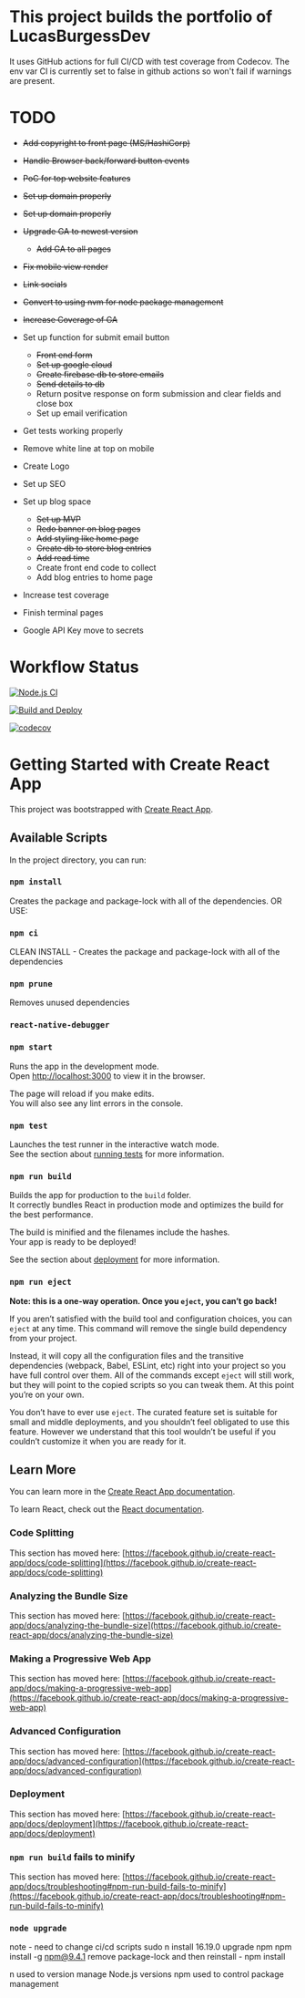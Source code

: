 # This project builds the portfolio of LucasBurgessDev

It uses GitHub actions for full CI/CD with test coverage from Codecov.
The env var CI is currently set to false in github actions so won't fail if warnings are present.

# TODO

* ~~Add copyright to front page (MS/HashiCorp)~~
* ~~Handle Browser back/forward button events~~
* ~~PoC for top website features~~
* ~~Set up domain properly~~
* ~~Set up domain properly~~
* ~~Upgrade GA to newest version~~
    * ~~Add GA to all pages~~
* ~~Fix mobile view render~~
* ~~Link socials~~
* ~~Convert to using nvm for node package management~~
* ~~Increase Coverage of GA~~
* Set up function for submit email button
    * ~~Front end form~~
    * ~~Set up google cloud~~
    * ~~Create firebase db to store emails~~
    * ~~Send details to db~~
    * Return positve response on form submission and clear fields and close box
    * Set up email verification
* Get tests working properly
* Remove white line at top on mobile
* Create Logo
* Set up SEO
* Set up blog space
    * ~~Set up MVP~~
    * ~~Redo banner on blog pages~~
    * ~~Add styling like home page~~
    * ~~Create db to store blog entries~~
    * ~~Add read time~~
    * Create front end code to collect
    * Add blog entries to home page

* Increase test coverage

* Finish terminal pages
* Google API Key move to secrets

# Workflow Status

[![Node.js CI](https://github.com/LucasBurgessDev/LucasBurgessDev.github.io/actions/workflows/node.js.yml/badge.svg?branch=test)](https://github.com/LucasBurgessDev/LucasBurgessDev.github.io/actions/workflows/node.js.yml)

[![Build and Deploy](https://github.com/LucasBurgessDev/LucasBurgessDev.github.io/actions/workflows/github-pages.yml/badge.svg?branch=main)](https://github.com/LucasBurgessDev/LucasBurgessDev.github.io/actions/workflows/github-pages.yml)

[![codecov](https://codecov.io/gh/LucasBurgessDev/LucasBurgessDev.github.io/branch/main/graph/badge.svg?token=AILYDF7SPM)](https://codecov.io/gh/LucasBurgessDev/LucasBurgessDev.github.io)
# Getting Started with Create React App

This project was bootstrapped with [Create React App](https://github.com/facebook/create-react-app).

## Available Scripts

In the project directory, you can run:

### `npm install`
Creates the package and package-lock with all of the dependencies. OR USE:
### `npm ci`
CLEAN INSTALL - Creates the package and package-lock with all of the dependencies
### `npm prune`
Removes unused dependencies
### `react-native-debugger`
### `npm start`

Runs the app in the development mode.\
Open [http://localhost:3000](http://localhost:3000) to view it in the browser.

The page will reload if you make edits.\
You will also see any lint errors in the console.

### `npm test`

Launches the test runner in the interactive watch mode.\
See the section about [running tests](https://facebook.github.io/create-react-app/docs/running-tests) for more information.

### `npm run build`

Builds the app for production to the `build` folder.\
It correctly bundles React in production mode and optimizes the build for the best performance.

The build is minified and the filenames include the hashes.\
Your app is ready to be deployed!

See the section about [deployment](https://facebook.github.io/create-react-app/docs/deployment) for more information.

### `npm run eject`

**Note: this is a one-way operation. Once you `eject`, you can’t go back!**

If you aren’t satisfied with the build tool and configuration choices, you can `eject` at any time. This command will remove the single build dependency from your project.

Instead, it will copy all the configuration files and the transitive dependencies (webpack, Babel, ESLint, etc) right into your project so you have full control over them. All of the commands except `eject` will still work, but they will point to the copied scripts so you can tweak them. At this point you’re on your own.

You don’t have to ever use `eject`. The curated feature set is suitable for small and middle deployments, and you shouldn’t feel obligated to use this feature. However we understand that this tool wouldn’t be useful if you couldn’t customize it when you are ready for it.

## Learn More

You can learn more in the [Create React App documentation](https://facebook.github.io/create-react-app/docs/getting-started).

To learn React, check out the [React documentation](https://reactjs.org/).

### Code Splitting

This section has moved here: [https://facebook.github.io/create-react-app/docs/code-splitting](https://facebook.github.io/create-react-app/docs/code-splitting)

### Analyzing the Bundle Size

This section has moved here: [https://facebook.github.io/create-react-app/docs/analyzing-the-bundle-size](https://facebook.github.io/create-react-app/docs/analyzing-the-bundle-size)

### Making a Progressive Web App

This section has moved here: [https://facebook.github.io/create-react-app/docs/making-a-progressive-web-app](https://facebook.github.io/create-react-app/docs/making-a-progressive-web-app)

### Advanced Configuration

This section has moved here: [https://facebook.github.io/create-react-app/docs/advanced-configuration](https://facebook.github.io/create-react-app/docs/advanced-configuration)

### Deployment

This section has moved here: [https://facebook.github.io/create-react-app/docs/deployment](https://facebook.github.io/create-react-app/docs/deployment)

### `npm run build` fails to minify

This section has moved here: [https://facebook.github.io/create-react-app/docs/troubleshooting#npm-run-build-fails-to-minify](https://facebook.github.io/create-react-app/docs/troubleshooting#npm-run-build-fails-to-minify)

### `node upgrade`
note - need to change ci/cd scripts
sudo n install 16.19.0
upgrade npm
npm install -g npm@9.4.1
remove package-lock and then reinstall - npm install 

n used to version manage Node.js versions
npm used to control package management
